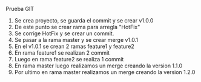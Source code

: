 Prueba GIT

1. Se crea proyecto, se guarda el commit y se crear v1.0.0
2. De este punto se crear rama para arregla "HotFix"
3. Se corrige HotFix y se crear un commit.
4. Se pasar a la rama master y se crear merge v1.0.1
5. En el v1.0.1 se crean 2 ramas feature1 y feature2
6. En rama feature1 se realizan 2 commit
7. Luego en rama feature2 se realiza 1 commit
8. En rama master luego realizamos un merge creando la version 1.1.0
9. Por ultimo en rama master realizamos un merge creando la version 1.2.0
